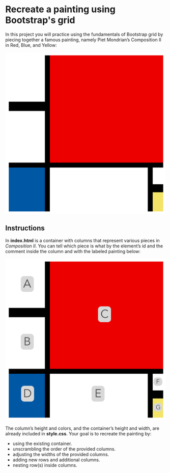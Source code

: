 # Recreate a painting using Bootstrap's grid

In this project you will practice using the fundamentals of Bootstrap grid by piecing together a famous painting, namely Piet Mondrian’s Composition II in Red, Blue, and Yellow:

![Composition II](./images/compositionII.png)

## Instructions

In <b>index.html</b> is a container with columns that represent various pieces in _Composition II_. You can tell which piece is what by the element’s id and the comment inside the column and with the labeled painting below:

![](./images/labeledCompositionII.png)

The column’s height and colors, and the container’s height and width, are already included in <b>style.css</b>. Your goal is to recreate the painting by:

- using the existing container.
- unscrambling the order of the provided columns.
- adjusting the widths of the provided columns.
- adding new rows and additional columns.
- nesting row(s) inside columns.